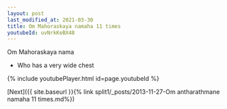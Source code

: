 ```yaml
---
layout: post
last_modified_at: 2021-03-30
title: Om Mahoraskaya namaha 11 times
youtubeId: uvNrkKeBX48
---
```

 
 
Om Mahoraskaya nama 
 
 -  Who has a very wide chest 
 
  
 
  
 
 
 
 
 
 


{% include youtubePlayer.html id=page.youtubeId %}
 
[Next]({{ site.baseurl }}{% link  split1/_posts/2013-11-27-Om antharathmane namaha 11 times.md%})
 
